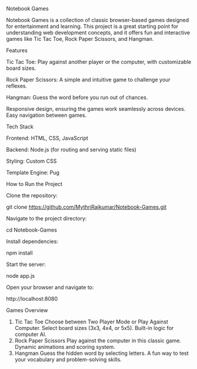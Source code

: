 Notebook Games

Notebook Games is a collection of classic browser-based games designed for entertainment and learning. This project is a great starting point for understanding web development concepts, and it offers fun and interactive games like Tic Tac Toe, Rock Paper Scissors, and Hangman.

Features

Tic Tac Toe: Play against another player or the computer, with customizable board sizes.

Rock Paper Scissors: A simple and intuitive game to challenge your reflexes.

Hangman: Guess the word before you run out of chances.

Responsive design, ensuring the games work seamlessly across devices.
Easy navigation between games.


Tech Stack

Frontend: HTML, CSS, JavaScript

Backend: Node.js (for routing and serving static files)

Styling: Custom CSS

Template Engine: Pug


How to Run the Project

Clone the repository:

git clone https://github.com/MythriRajkumar/Notebook-Games.git

Navigate to the project directory:

cd Notebook-Games

Install dependencies:

npm install

Start the server:

node app.js

Open your browser and navigate to:

http://localhost:8080


Games Overview
1. Tic Tac Toe
Choose between Two Player Mode or Play Against Computer.
Select board sizes (3x3, 4x4, or 5x5).
Built-in logic for computer AI.
2. Rock Paper Scissors
Play against the computer in this classic game.
Dynamic animations and scoring system.
3. Hangman
Guess the hidden word by selecting letters.
A fun way to test your vocabulary and problem-solving skills.
